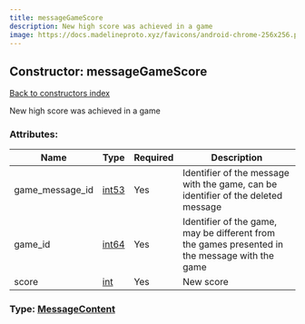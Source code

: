 ```yaml
---
title: messageGameScore
description: New high score was achieved in a game
image: https://docs.madelineproto.xyz/favicons/android-chrome-256x256.png
---
```

## Constructor: messageGameScore  
[Back to constructors index](index.md)



New high score was achieved in a game

### Attributes:

| Name     |    Type       | Required | Description |
|----------|---------------|----------|-------------|
|game\_message\_id|[int53](../types/int53.md) | Yes|Identifier of the message with the game, can be identifier of the deleted message|
|game\_id|[int64](../constructors/int64.md) | Yes|Identifier of the game, may be different from the games presented in the message with the game|
|score|[int](../types/int.md) | Yes|New score|



### Type: [MessageContent](../types/MessageContent.md)


